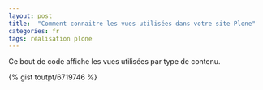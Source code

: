 ```yaml
---
layout: post
title:  "Comment connaitre les vues utilisées dans votre site Plone"
categories: fr
tags: réalisation plone
---
```



Ce bout de code affiche les vues utilisées par type de contenu.

{% gist toutpt/6719746 %}

